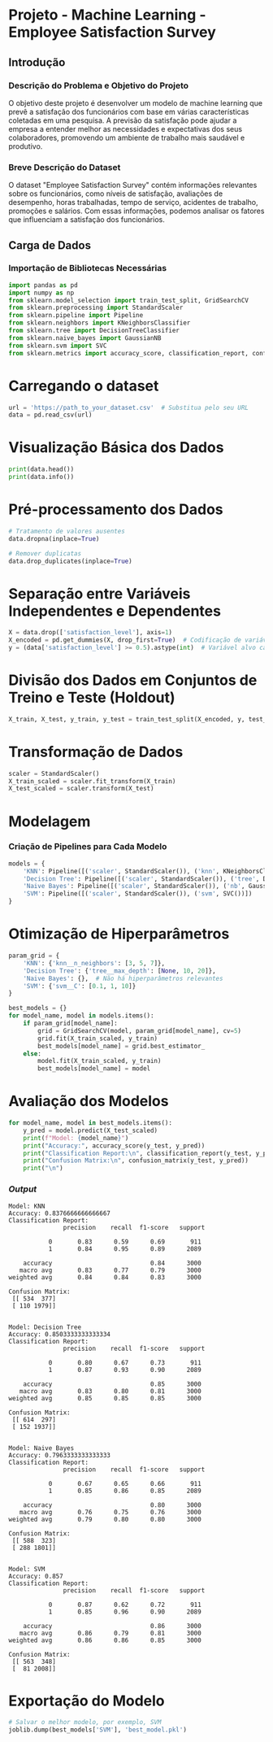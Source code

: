 # Projeto - Machine Learning - Employee Satisfaction Survey

## Introdução

### Descrição do Problema e Objetivo do Projeto
O objetivo deste projeto é desenvolver um modelo de machine learning que prevê a satisfação dos funcionários com base em várias características coletadas em uma pesquisa. A previsão da satisfação pode ajudar a empresa a entender melhor as necessidades e expectativas dos seus colaboradores, promovendo um ambiente de trabalho mais saudável e produtivo.

### Breve Descrição do Dataset
O dataset "Employee Satisfaction Survey" contém informações relevantes sobre os funcionários, como níveis de satisfação, avaliações de desempenho, horas trabalhadas, tempo de serviço, acidentes de trabalho, promoções e salários. Com essas informações, podemos analisar os fatores que influenciam a satisfação dos funcionários.

## Carga de Dados

### Importação de Bibliotecas Necessárias
```python
import pandas as pd
import numpy as np
from sklearn.model_selection import train_test_split, GridSearchCV
from sklearn.preprocessing import StandardScaler
from sklearn.pipeline import Pipeline
from sklearn.neighbors import KNeighborsClassifier
from sklearn.tree import DecisionTreeClassifier
from sklearn.naive_bayes import GaussianNB
from sklearn.svm import SVC
from sklearn.metrics import accuracy_score, classification_report, confusion_matrix
```

# Carregando o dataset
```python
url = 'https://path_to_your_dataset.csv'  # Substitua pelo seu URL
data = pd.read_csv(url)
```

# Visualização Básica dos Dados
```python
print(data.head())
print(data.info())
```

# Pré-processamento dos Dados
```python
# Tratamento de valores ausentes
data.dropna(inplace=True)

# Remover duplicatas
data.drop_duplicates(inplace=True)
```

# Separação entre Variáveis Independentes e Dependentes
```python
X = data.drop(['satisfaction_level'], axis=1)
X_encoded = pd.get_dummies(X, drop_first=True)  # Codificação de variáveis categóricas
y = (data['satisfaction_level'] >= 0.5).astype(int)  # Variável alvo categórica
```

# Divisão dos Dados em Conjuntos de Treino e Teste (Holdout)
```python
X_train, X_test, y_train, y_test = train_test_split(X_encoded, y, test_size=0.2, random_state=42)
```

# Transformação de Dados
```python
scaler = StandardScaler()
X_train_scaled = scaler.fit_transform(X_train)
X_test_scaled = scaler.transform(X_test)
```

# Modelagem
### Criação de Pipelines para Cada Modelo
```python
models = {
    'KNN': Pipeline([('scaler', StandardScaler()), ('knn', KNeighborsClassifier())]),
    'Decision Tree': Pipeline([('scaler', StandardScaler()), ('tree', DecisionTreeClassifier())]),
    'Naive Bayes': Pipeline([('scaler', StandardScaler()), ('nb', GaussianNB())]),
    'SVM': Pipeline([('scaler', StandardScaler()), ('svm', SVC())])
}
```

# Otimização de Hiperparâmetros
```python
param_grid = {
    'KNN': {'knn__n_neighbors': [3, 5, 7]},
    'Decision Tree': {'tree__max_depth': [None, 10, 20]},
    'Naive Bayes': {},  # Não há hiperparâmetros relevantes
    'SVM': {'svm__C': [0.1, 1, 10]}
}

best_models = {}
for model_name, model in models.items():
    if param_grid[model_name]:
        grid = GridSearchCV(model, param_grid[model_name], cv=5)
        grid.fit(X_train_scaled, y_train)
        best_models[model_name] = grid.best_estimator_
    else:
        model.fit(X_train_scaled, y_train)
        best_models[model_name] = model
```

# Avaliação dos Modelos
```python
for model_name, model in best_models.items():
    y_pred = model.predict(X_test_scaled)
    print(f"Model: {model_name}")
    print("Accuracy:", accuracy_score(y_test, y_pred))
    print("Classification Report:\n", classification_report(y_test, y_pred))
    print("Confusion Matrix:\n", confusion_matrix(y_test, y_pred))
    print("\n")
```
### *Output*
```shell
Model: KNN
Accuracy: 0.8376666666666667
Classification Report:
               precision    recall  f1-score   support

           0       0.83      0.59      0.69       911
           1       0.84      0.95      0.89      2089

    accuracy                           0.84      3000
   macro avg       0.83      0.77      0.79      3000
weighted avg       0.84      0.84      0.83      3000

Confusion Matrix:
 [[ 534  377]
 [ 110 1979]]


Model: Decision Tree
Accuracy: 0.8503333333333334
Classification Report:
               precision    recall  f1-score   support

           0       0.80      0.67      0.73       911
           1       0.87      0.93      0.90      2089

    accuracy                           0.85      3000
   macro avg       0.83      0.80      0.81      3000
weighted avg       0.85      0.85      0.85      3000

Confusion Matrix:
 [[ 614  297]
 [ 152 1937]]


Model: Naive Bayes
Accuracy: 0.7963333333333333
Classification Report:
               precision    recall  f1-score   support

           0       0.67      0.65      0.66       911
           1       0.85      0.86      0.85      2089

    accuracy                           0.80      3000
   macro avg       0.76      0.75      0.76      3000
weighted avg       0.79      0.80      0.80      3000

Confusion Matrix:
 [[ 588  323]
 [ 288 1801]]


Model: SVM
Accuracy: 0.857
Classification Report:
               precision    recall  f1-score   support

           0       0.87      0.62      0.72       911
           1       0.85      0.96      0.90      2089

    accuracy                           0.86      3000
   macro avg       0.86      0.79      0.81      3000
weighted avg       0.86      0.86      0.85      3000

Confusion Matrix:
 [[ 563  348]
 [  81 2008]]
```


# Exportação do Modelo
```python
# Salvar o melhor modelo, por exemplo, SVM
joblib.dump(best_models['SVM'], 'best_model.pkl')
```

